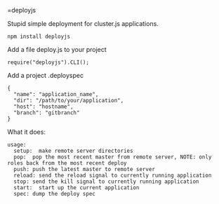 =deployjs

Stupid simple deployment for cluster.js applications.

    npm install deployjs

Add a file deploy.js to your project

    require("deployjs").CLI();

Add a project .deployspec

    {
      "name": "application_name",
      "dir": "/path/to/your/application",
      "host": "hostname",
      "branch": "gitbranch"
    }

What it does:

    usage:
      setup:  make remote server directories
      pop:  pop the most recent master from remote server, NOTE: only roles back from the most recent deploy
      push: push the latest master to remote server
      reload: send the reload signal to currently running application
      stop: send the kill signal to currently running application
      start:  start up the current application
      spec: dump the deploy spec

